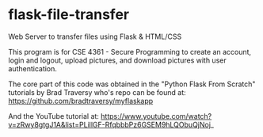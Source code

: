 # flask-file-transfer
Web Server to transfer files using Flask &amp; HTML/CSS

This program is for CSE 4361 - Secure Programming to create an account, login and logout, upload pictures, and download pictures with user authentication. 

The core part of this code was obtained in the "Python Flask From Scratch" tutorials by Brad Traversy who's repo can be found at: https://github.com/bradtraversy/myflaskapp

And the YouTube tutorial at: https://www.youtube.com/watch?v=zRwy8gtgJ1A&list=PLillGF-RfqbbbPz6GSEM9hLQObuQjNoj_
